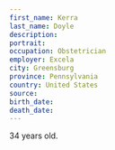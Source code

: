 ```yaml
---
first_name: Kerra
last_name: Doyle
description: 
portrait: 
occupation: Obstetrician
employer: Excela
city: Greensburg
province: Pennsylvania
country: United States
source: 
birth_date: 
death_date: 
---
```


34 years old.